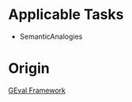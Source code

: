 # Applicable Tasks
- SemanticAnalogies

# Origin
[GEval Framework](https://github.com/mariaangelapellegrino/Evaluation-Framework)